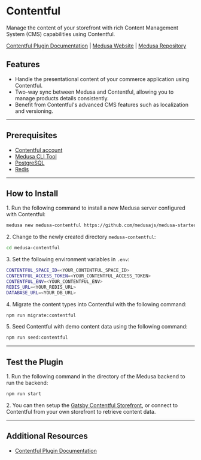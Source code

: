 # Contentful

Manage the content of your storefront with rich Content Management System (CMS) capabilities using Contentful.

[Contentful Plugin Documentation](https://docs.medusajs.com/v1/plugins/cms/contentful/) | [Medusa Website](https://medusajs.com/) | [Medusa Repository](https://github.com/medusajs/medusa)

## Features

- Handle the presentational content of your commerce application using Contentful.
- Two-way sync between Medusa and Contentful, allowing you to manage products details consistently.
- Benefit from Contentful's advanced CMS features such as localization and versioning.

---

## Prerequisites

- [Contentful account](https://www.contentful.com)
- [Medusa CLI Tool](https://docs.medusajs.com/v1/cli/reference#how-to-install-cli-tool)
- [PostgreSQL](https://docs.medusajs.com/v1/development/backend/prepare-environment#postgresql)
- [Redis](https://docs.medusajs.com/v1/development/backend/prepare-environment#redis)

---

## How to Install

1\. Run the following command to install a new Medusa server configured with Contentful:

  ```bash
  medusa new medusa-contentful https://github.com/medusajs/medusa-starter-contentful
  ```

2\. Change to the newly created directory `medusa-contentful`:

  ```bash
  cd medusa-contentful
  ```

3\. Set the following environment variables in `.env`:

  ```bash
  CONTENTFUL_SPACE_ID=<YOUR_CONTENTFUL_SPACE_ID>
  CONTENTFUL_ACCESS_TOKEN=<YOUR_CONTENTFUL_ACCESS_TOKEN>
  CONTENTFUL_ENV=<YOUR_CONTENTFUL_ENV>
  REDIS_URL=<YOUR_REDIS_URL>
  DATABASE_URL=<YOUR_DB_URL>
  ```

4\. Migrate the content types into Contentful with the following command:

  ```bash
  npm run migrate:contentful
  ```

5\. Seed Contentful with demo content data using the following command:

  ```bash
  npm run seed:contentful
  ```

---

## Test the Plugin

1\. Run the following command in the directory of the Medusa backend to run the backend:

  ```bash
  npm run start
  ```

2\. You can then setup the [Gatsby Contentful Storefront](https://docs.medusajs.com/v1/plugins/cms/contentful/#setup-gatsby-storefront), or connect to Contentful from your own storefront to retrieve content data.

---

## Additional Resources

- [Contentful Plugin Documentation](https://docs.medusajs.com/v1/plugins/cms/contentful/)
